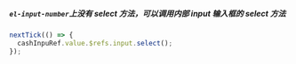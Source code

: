 ##### `el-input-number`上没有 select 方法，可以调用内部 input 输入框的 select 方法

```js
nextTick(() => {
  cashInpuRef.value.$refs.input.select();
});
```

